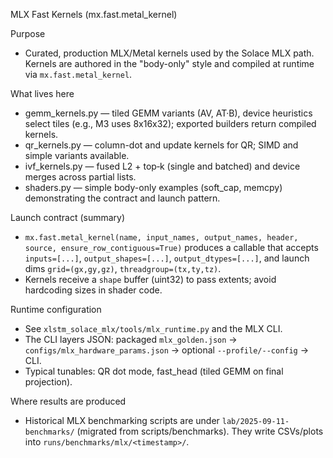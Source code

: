 MLX Fast Kernels (mx.fast.metal_kernel)

Purpose
- Curated, production MLX/Metal kernels used by the Solace MLX path. Kernels are authored in the "body-only" style and compiled at runtime via `mx.fast.metal_kernel`.

What lives here
- gemm_kernels.py — tiled GEMM variants (AV, AT·B), device heuristics select tiles (e.g., M3 uses 8x16x32); exported builders return compiled kernels.
- qr_kernels.py — column-dot and update kernels for QR; SIMD and simple variants available.
- ivf_kernels.py — fused L2 + top‑k (single and batched) and device merges across partial lists.
- shaders.py — simple body-only examples (soft_cap, memcpy) demonstrating the contract and launch pattern.

Launch contract (summary)
- `mx.fast.metal_kernel(name, input_names, output_names, header, source, ensure_row_contiguous=True)` produces a callable that accepts `inputs=[...]`, `output_shapes=[...]`, `output_dtypes=[...]`, and launch dims `grid=(gx,gy,gz)`, `threadgroup=(tx,ty,tz)`.
- Kernels receive a `shape` buffer (uint32) to pass extents; avoid hardcoding sizes in shader code.

Runtime configuration
- See `xlstm_solace_mlx/tools/mlx_runtime.py` and the MLX CLI.
- The CLI layers JSON: packaged `mlx_golden.json` → `configs/mlx_hardware_params.json` → optional `--profile/--config` → CLI.
- Typical tunables: QR dot mode, fast_head (tiled GEMM on final projection).

Where results are produced
- Historical MLX benchmarking scripts are under `lab/2025-09-11-benchmarks/` (migrated from scripts/benchmarks). They write CSVs/plots into `runs/benchmarks/mlx/<timestamp>/`.

